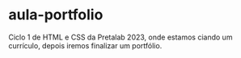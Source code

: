 # aula-portfolio
Ciclo 1 de HTML e CSS da Pretalab 2023, onde estamos ciando um currículo, depois iremos finalizar um portfólio.
